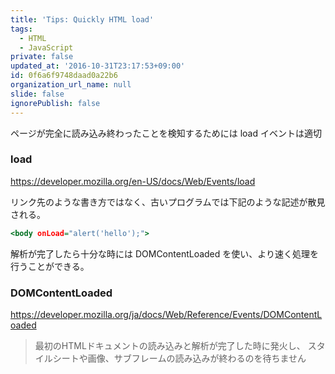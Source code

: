 ```yaml
---
title: 'Tips: Quickly HTML load'
tags:
  - HTML
  - JavaScript
private: false
updated_at: '2016-10-31T23:17:53+09:00'
id: 0f6a6f9748daad0a22b6
organization_url_name: null
slide: false
ignorePublish: false
---
```

ページが完全に読み込み終わったことを検知するためには load イベントは適切

### load
https://developer.mozilla.org/en-US/docs/Web/Events/load

リンク先のような書き方ではなく、古いプログラムでは下記のような記述が散見される。

```html:onload.html
<body onLoad="alert('hello');">
```

解析が完了したら十分な時には DOMContentLoaded を使い、より速く処理を行うことができる。

### DOMContentLoaded
https://developer.mozilla.org/ja/docs/Web/Reference/Events/DOMContentLoaded

> 最初のHTMLドキュメントの読み込みと解析が完了した時に発火し、 スタイルシートや画像、サブフレームの読み込みが終わるのを待ちません

